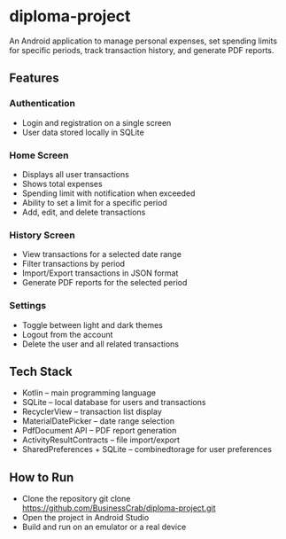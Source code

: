 # diploma-project

An Android application to manage personal expenses, set spending limits for specific periods, track transaction history, and generate PDF reports.

## Features
### Authentication
- Login and registration on a single screen
- User data stored locally in SQLite

### Home Screen
- Displays all user transactions
- Shows total expenses
- Spending limit with notification when exceeded
- Ability to set a limit for a specific period
- Add, edit, and delete transactions

### History Screen
- View transactions for a selected date range
- Filter transactions by period
- Import/Export transactions in JSON format
- Generate PDF reports for the selected period

### Settings
- Toggle between light and dark themes
- Logout from the account
- Delete the user and all related transactions

## Tech Stack
- Kotlin – main programming language
- SQLite – local database for users and transactions
- RecyclerView – transaction list display
- MaterialDatePicker – date range selection
- PdfDocument API – PDF report generation
- ActivityResultContracts – file import/export
- SharedPreferences + SQLite – combinedtorage for user preferences

## How to Run
- Clone the repository
git clone https://github.com/BusinessCrab/diploma-project.git
- Open the project in Android Studio
- Build and run on an emulator or a real device
